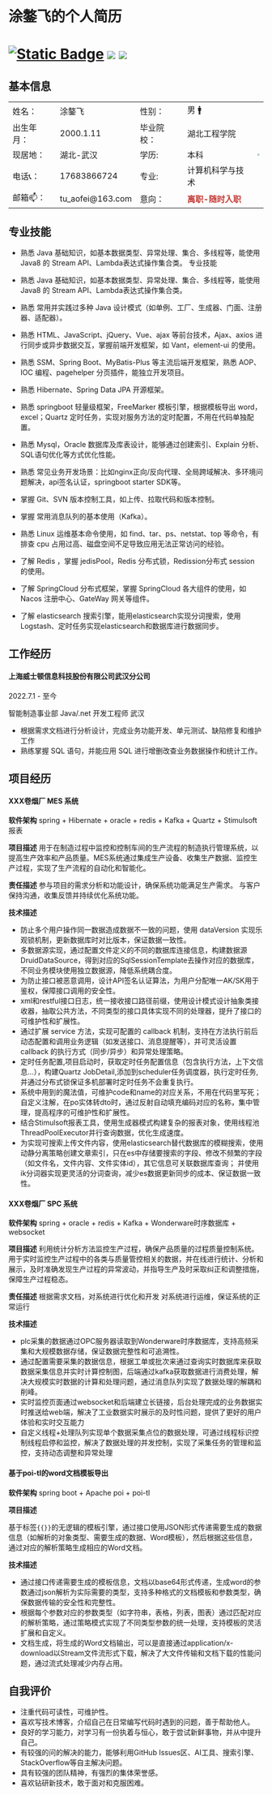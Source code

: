 # 涂鏊飞的个人简历

# [![Static Badge](https://img.shields.io/badge/1,017,004-%E6%80%BB%E8%AE%BF%E9%97%AE%E9%87%8F-blue?logo=csdn)](https://blog.csdn.net/qq_41666142) [<img src="https://img.shields.io/github/stars/731016?style=social">](https://github.com/731016) [<img src="https://img.shields.io/badge/个人网站-笔记-red">](http://xiaofei.site/)

## 基本信息

<table align="center" border="0">
<tr>
	<td>姓名：</td>
    <td>涂鏊飞</td>
	<td>性别：</td>
    <td>男 🚹</td>
	<td rowspan="5"><img style="zoom: 25%;" src="https://note-1259190304.cos.ap-chengdu.myqcloud.com/note/tuaofei_image.png"></td>
</tr>
<tr>
	<td>出生年月：</td>
    <td>2000.1.11</td>
	<td>毕业院校：</td>
    <td>湖北工程学院</td>
</tr>
<tr>
	<td>现居地：</td>
	<td>湖北-武汉</td>
	<td>学历:</td>
	<td>本科</td>
</tr>
<tr>
	<td>电话📞：</td>
    <td>17683866724</td>
	<td>专业:</td>
    <td>计算机科学与技术</td>
</tr>
<tr>
	<td>邮箱📫： </td>
    <td>tu_aofei@163.com</td>
	<td>意向：</td>
	<td style='font-weight:800;color:rgb(196, 61, 56)'>离职-随时入职</td>
</tr>
</table>


## 专业技能

- 熟悉 Java 基础知识，如基本数据类型、异常处理、集合、多线程等，能使用 Java8 的 Stream API、Lambda表达式操作集合类。
 专业技能

- 熟悉 Java 基础知识，如基本数据类型、异常处理、集合、多线程等，能使用 Java8 的 Stream API、Lambda表达式操作集合类。
- 熟悉 常用并实践过多种 Java 设计模式（如单例、工厂、生成器、门面、注册器、适配器）。
- 熟悉 HTML、JavaScript、jQuery、Vue、ajax 等前台技术，Ajax、axios 进行同步或异步数据交互，掌握前端开发框架，如 Vant，element-ui 的使用。
- 熟悉 SSM、Spring Boot、MyBatis-Plus 等主流后端开发框架，熟悉 AOP、IOC 编程、pagehelper 分页插件，能独立开发项目。
- 熟悉 Hibernate、Spring Data JPA 开源框架。
- 熟悉 springboot 轻量级框架，FreeMarker 模板引擎，根据模板导出 word，excel；Quartz 定时任务，实现对服务方法的定时配置，不用在代码单独配置。
- 熟悉 Mysql，Oracle 数据库及库表设计，能够通过创建索引、Explain 分析、SQL语句优化等方式优化性能。
- 熟悉 常见业务开发场景：比如nginx正向/反向代理、全局跨域解决、多环境问题解决，api签名认证，springboot starter SDK等。
- 掌握 Git、SVN 版本控制工具，如上传、拉取代码和版本控制。
- 掌握 常用消息队列的基本使用（Kafka）。
- 熟悉 Linux 运维基本命令使用，如 find、tar、ps、netstat、top 等命令，有排查 cpu 占用过高、磁盘空间不足导致应用无法正常访问的经验。
- 了解 Redis ，掌握 jedisPool，Redis 分布式锁，Redission分布式 session 的使用。
- 了解 SpringCloud 分布式框架，掌握 SpringCloud 各大组件的使用，如 Nacos 注册中心、GateWay 网关等组件。
- 了解 elasticsearch 搜索引擎，能用elasticsearch实现分词搜索，使用Logstash、定时任务实现elasticsearch和数据库进行数据同步。

## 工作经历

#### 上海威士顿信息科技股份有限公司武汉分公司

2022.7.1 - 至今

智能制造事业部 Java/.net 开发工程师 武汉

- 根据需求文档进行分析设计，完成业务功能开发、单元测试、缺陷修复和维护工作
- 熟练掌握 SQL 语句，并能应用 SQL 进行增删改查业务数据操作和统计工作。

## 项目经历

#### XXX卷烟厂 MES 系统

**软件架构**
spring + Hibernate + oracle + redis + Kafka + Quartz + Stimulsoft报表

**项目描述**
用于在制造过程中监控和控制车间的生产流程的制造执行管理系统，以提高生产效率和产品质量。MES系统通过集成生产设备、收集生产数据、监控生产过程，实现了生产流程的自动化和智能化。

**责任描述**
参与项目的需求分析和功能设计，确保系统功能满足生产需求。
与客户保持沟通，收集反馈并持续优化系统功能。

**技术描述**

+ 防止多个用户操作同一数据造成数据不一致的问题，使用 dataVersion 实现乐观锁机制，更新数据库时对比版本，保证数据一致性。
+ 多数据源实现，通过配置文件定义的不同的数据库连接信息，构建数据源DruidDataSource，得到对应的SqlSessionTemplate去操作对应的数据库，不同业务模块使用独立数据源，降低系统耦合度。
+ 为防止接口被恶意调用，设计API签名认证算法，为用户分配唯一AK/SK用于鉴权，保障接口调用的安全性。
+ xml和restful接口日志，统一接收接口路径前缀，使用设计模式设计抽象类接收器，抽取公共方法，不同类型的接口具体实现不同的处理器，提升了接口的可维护性和扩展性。
+ 通过扩展 service 方法，实现可配置的 callback 机制，支持在方法执行前后动态配置和调用业务逻辑（如发送接口、消息提醒等），并可灵活设置 callback 的执行方式（同步/异步）和异常处理策略。
+ 定时任务配置,项目启动时，获取定时任务配置信息（包含执行方法，上下文信息...），构建Quartz JobDetail,添加到scheduler任务调度器，执行定时任务,并通过分布式锁保证多机部署时定时任务不会重复执行。
+ 系统中用到的魔法值，可维护code和name的对应关系，不用在代码里写死；自定义注解，在po实体转dto时，通过反射自动填充编码对应的名称，集中管理，提高程序的可维护性和扩展性。
+ 结合Stimulsoft报表工具，使用生成器模式构建复杂的报表对象，使用线程池ThreadPoolExecutor并行查询数据，优化生成速度。
+ 为实现可搜索上传文件内容，使用elasticsearch替代数据库的模糊搜索，使用动静分离策略创建文章索引，只在es中存储要搜索的字段、修改不频繁的字段（如文件名，文件内容、文件实体id），其它信息可关联数据库查询；
并使用ik分词器实现更灵活的分词查询，减少es数据更新同步的成本、保证数据一致性。

#### XXX卷烟厂 SPC 系统

**软件架构**
spring + oracle + redis + Kafka + Wonderware时序数据库 + websocket

**项目描述**
利用统计分析方法监控生产过程，确保产品质量的过程质量控制系统。用于实时监控生产过程中的各类与质量管控相关的数据，并在线进行统计、分析和展示，及时准确发现生产过程的异常波动，并指导生产及时采取纠正和调整措施，保障生产过程稳态。

**责任描述**
根据需求文档，对系统进行优化和开发
对系统进行运维，保证系统的正常运行

**技术描述**

+ plc采集的数据通过OPC服务器读取到Wonderware时序数据库，支持高频采集和大规模数据存储，保证数据完整性和可追溯性。
+ 通过配置需要采集的数据信息，根据工单或批次来通过查询实时数据库来获取数据采集信息并实时计算控制图，后端通过kafka获取数据进行消费处理，解决大规模实时数据的计算和处理问题，通过消息队列实现了数据处理的解耦和削峰。
+ 实时监控页面通过websocket和后端建立长链接，后台处理完成的业务数据实时推送给web端，解决了工业数据实时展示的及时性问题，提供了更好的用户体验和实时交互能力
+ 自定义线程+处理队列实现单个数据采集点位的数据处理，可通过线程标识控制线程启停和监控，解决了数据处理的并发控制，实现了采集任务的管理和监控，支持动态调整和异常处理



#### 基于poi-tl的word文档模板导出

**软件架构**
spring boot + Apache poi + poi-tl

**项目描述**

基于标签`{{}}`的无逻辑的模板引擎，通过接口使用JSON形式传递需要生成的数据信息（如解析的对象类型、需要生成的数据、Word模板），然后根据这些信息，通过对应的解析策略生成相应的Word文档。

**技术描述**

+ 通过接口传递需要生成的模板信息，文档以base64形式传递，生成word的参数通过json解析为实际需要的类型，支持多种格式的文档模板和参数类型，确保数据传输的安全性和完整性。
+ 根据每个参数对应的参数类型（如字符串，表格，列表，图表）通过匹配对应的解析策略，通过策略模式实现了不同类型参数的统一处理，支持模板的灵活扩展和自定义。
+ 文档生成，将生成的Word文档输出，可以是直接通过application/x-download以Stream文件流形式下载，解决了大文件传输和文档下载的性能问题，通过流式处理减少内存占用。


## 自我评价

- 注重代码可读性，可维护性。
- 喜欢写技术博客，介绍自己在日常编写代码时遇到的问题，善于帮助他人。
- 良好的学习能力，对学习有一份执着与恒心，敢于尝试新鲜事物，并从中提升自己。
- 有较强的问的解决的能力，能够利用GitHub Issues区、AI工具、搜索引擎、StackOverflow等自主解决问题。
- 具有较强的团队精神，有强烈的集体荣誉感。
- 喜欢钻研新技术，敢于面对和克服困难。